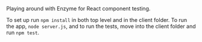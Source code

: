 Playing around with Enzyme for React component testing. 

To set up run `npm install` in both top level and in the client folder. To run the app, `node server.js`, and to run the tests, move into the client folder and run `npm test`.

